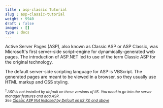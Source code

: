 ```yaml
---
title : asp-classic Tutorial
slug : asp-classic-tutorial
weight : 9940
draft : false
images : []
type : docs
---
```


Active Server Pages (ASP), also known as Classic ASP or ASP Classic, was Microsoft's first server-side script-engine for dynamically-generated web pages. The introduction of ASP.NET led to use of the term Classic ASP for the original technology.

The default server-side scripting language for ASP is VBScript. The generated pages are meant to be viewed in a browser, so they usually use HTML markup and CSS styling.

<sup>*<sup>1</sup> ASP is not installed by default on these versions of IIS. You need to go into the server manager features and add ASP.  
See [Classic ASP Not Installed by Default on IIS 7.0 and above](http://www.iis.net/learn/application-frameworks/running-classic-asp-applications-on-iis-7-and-iis-8/classic-asp-not-installed-by-default-on-iis)*</sup>

